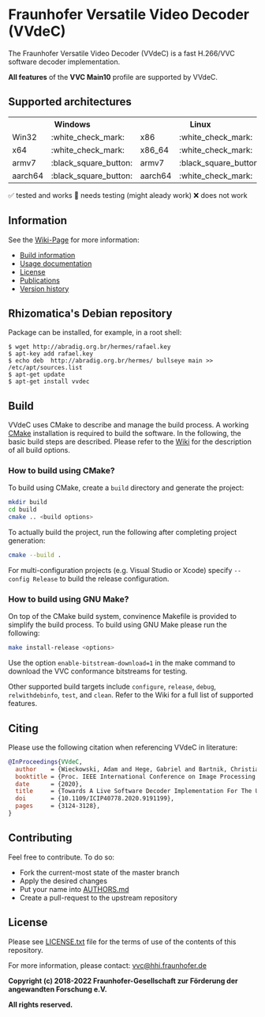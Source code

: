 # Fraunhofer Versatile Video Decoder (VVdeC)

The Fraunhofer Versatile Video Decoder (VVdeC) is a fast H.266/VVC software decoder implementation.

**All features** of the **VVC Main10** profile are supported by VVdeC.

## Supported architectures


<table>
  <tr>
    <th colspan="2" align="center" valign="center"><strong>Windows</strong></th>
    <th colspan="2" align="center" valign="center"><strong>Linux</strong></th>
    <th colspan="2" align="center" valign="center"><strong>MacOS X</strong></th>
    <th colspan="2" align="center" valign="center"><strong>Android</strong></th>
    <th colspan="2" align="center" valign="center"><strong>iOS</strong></th>
    <th colspan="2" align="center" valign="center"><strong>Browser (WASM)</strong></th>
  </tr>
  <tr>
    <td>Win32</td>
    <td>:white_check_mark:</td>
    <td>x86</td>
    <td>:white_check_mark:</td>
    <td></td>
    <td></td>
    <td></td>
    <td></td>
    <td></td>
    <td></td>
    <td>Edge</td>
    <td>:white_check_mark:</td>
  </tr>
  <tr>
    <td>x64</td>
    <td>:white_check_mark:</td>
    <td>x86_64</td>
    <td>:white_check_mark:</td>
    <td>x64</td>
    <td>:white_check_mark:</td>
    <td></td>
    <td></td>
    <td></td>
    <td></td>
    <td>Firefox</td>
    <td>:white_check_mark:</td>
  </tr>
  <tr>
    <td>armv7</td>
    <td>:black_square_button:</td>
    <td>armv7</td>
    <td>:black_square_button:</td>
    <td></td>
    <td></td>
    <td>armv7</td>
    <td>:black_square_button:</td>
    <td>armv7</td>
    <td>:black_square_button:</td>
    <td>Chrome</td>
    <td>:white_check_mark:</td>
  </tr>
  <tr>
    <td>aarch64</td>
    <td>:black_square_button:</td>
    <td>aarch64</td>
    <td>:white_check_mark:</td>
    <td>arm64</td>
    <td>:white_check_mark:</td>
    <td>aarch64</td>
    <td>:black_square_button:</td>
    <td>arm64</td>
    <td>:black_square_button:</td>
    <td>Safari</td>
    <td>:x:</td>
  </tr>
</table>

:white_check_mark: tested and works :black_square_button: needs testing (might aleady work) :x: does not work

## Information

See the [Wiki-Page](https://github.com/fraunhoferhhi/vvdec/wiki) for more information:

* [Build information](https://github.com/fraunhoferhhi/vvdec/wiki/Build)
* [Usage documentation](https://github.com/fraunhoferhhi/vvdec/wiki/How-to-use-VVdeC)
* [License](https://github.com/fraunhoferhhi/vvdec/wiki/License)
* [Publications](https://github.com/fraunhoferhhi/vvdec/wiki/Publications)
* [Version history](https://github.com/fraunhoferhhi/vvdec/wiki/Changelog)


## Rhizomatica's Debian repository

Package can be installed, for example, in a root shell:

    $ wget http://abradig.org.br/hermes/rafael.key
    $ apt-key add rafael.key
    $ echo deb  http://abradig.org.br/hermes/ bullseye main >> /etc/apt/sources.list
    $ apt-get update
    $ apt-get install vvdec

## Build

VVdeC uses CMake to describe and manage the build process. A working [CMake](http://www.cmake.org/) installation is required to build the software. In the following, the basic build steps are described. Please refer to the [Wiki](https://github.com/fraunhoferhhi/vvdec/wiki/Build) for the description of all build options.

### How to build using CMake?

To build using CMake, create a `build` directory and generate the project:

```sh
mkdir build
cd build
cmake .. <build options>
```

To actually build the project, run the following after completing project generation:

```sh
cmake --build .
```

For multi-configuration projects (e.g. Visual Studio or Xcode) specify `--config Release` to build the release configuration.

### How to build using GNU Make?

On top of the CMake build system, convinence Makefile is provided to simplify the build process. To build using GNU Make please run the following:

```sh
make install-release <options>
```

Use the option `enable-bitstream-download=1` in the make command to download the VVC conformance bitstreams for testing.

Other supported build targets include `configure`, `release`, `debug`, `relwithdebinfo`, `test`,  and `clean`. Refer to the Wiki for a full list of supported features.

## Citing

Please use the following citation when referencing VVdeC in literature:

```bibtex
@InProceedings{VVdeC,
  author    = {Wieckowski, Adam and Hege, Gabriel and Bartnik, Christian and Lehmann, Christian and Stoffers, Christian and Bross, Benjamin and Marpe, Detlev},
  booktitle = {Proc. IEEE International Conference on Image Processing (ICIP)},
  date      = {2020},
  title     = {Towards A Live Software Decoder Implementation For The Upcoming Versatile Video Coding (VVC) Codec},
  doi       = {10.1109/ICIP40778.2020.9191199},
  pages     = {3124-3128},
}

```

## Contributing

Feel free to contribute. To do so:

* Fork the current-most state of the master branch
* Apply the desired changes
* Put your name into [AUTHORS.md](./AUTHORS.md)
* Create a pull-request to the upstream repository

## License

Please see [LICENSE.txt](./LICENSE.txt) file for the terms of use of the contents of this repository.

For more information, please contact: vvc@hhi.fraunhofer.de

**Copyright (c) 2018-2022 Fraunhofer-Gesellschaft zur Förderung der angewandten Forschung e.V.**

**All rights reserved.**
